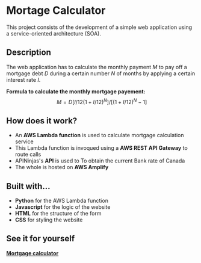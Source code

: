 
# Mortage Calculator

This project consists of the development of a simple web application 
using a service-oriented architecture (SOA).

## Description

The web application has to calculate the monthly payment $M$ to pay off a mortgage debt $D$ during a certain number $N$ of months by applying a certain interest rate $I$.

**Formula to calculate the monthly mortgage payement:**
$$\ M = D [ I/12(1 + I/12)^N ] / [ (1 + I/12)^N − 1] $$

## How does it work?

* An **AWS Lambda function** is used to calculate mortgage calculation service
* This Lambda function is invoqued using a **AWS REST API Gateway** to route calls
* APINinjas's **API** is used to To obtain the current Bank rate of Canada
* The whole is hosted on **AWS Amplify**

## Built with...

* **Python** for the AWS Lambda function
* **Javascript** for the logic of the website
* **HTML** for the structure of the form
* **CSS** for styling the website

## See it for yourself
[**Mortgage calculator**](https://deploy.dffg9pztcsg0.amplifyapp.com/#)
